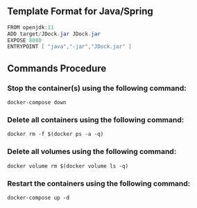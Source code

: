 ## Template Format for Java/Spring   
```java <!-- Just for syntax highlighting -->
FROM openjdk:11
ADD target/JDock.jar JDock.jar
EXPOSE 8080
ENTRYPOINT [ "java","-jar","JDock.jar" ]
```

## Commands Procedure  
### Stop the container(s) using the following command:  
```
docker-compose down
```
### Delete all containers using the following command:  
```
docker rm -f $(docker ps -a -q)
```
### Delete all volumes using the following command:  
```
docker volume rm $(docker volume ls -q)
```
### Restart the containers using the following command:  
```
docker-compose up -d
```
